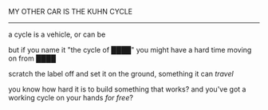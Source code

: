 MY OTHER CAR IS THE KUHN CYCLE

---

a cycle is a vehicle, or can be

but if you name it "the cycle of ████" you might have a hard time moving on from ████

scratch the label off and set it on the ground, something it can *travel*

you know how hard it is to build something that works? and you've got a working cycle on your hands *for free*?
